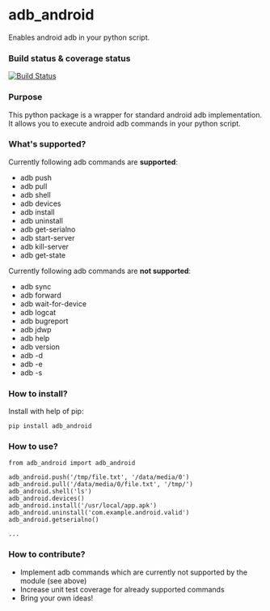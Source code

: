 adb_android
==========

Enables android adb in your python script.

### Build status & coverage status

[![Build Status](https://travis-ci.org/vmalyi/adb_android.svg?branch=master)](https://travis-ci.org/vmalyi/adb_android)

### Purpose

This python package is a wrapper for standard android adb implementation. It allows you to execute android adb commands in your python script.

### What's supported?

Currently following adb commands are **supported**:
* adb push
* adb pull
* adb shell
* adb devices
* adb install
* adb uninstall
* adb get-serialno
* adb start-server
* adb kill-server
* adb get-state

Currently following adb commands are **not supported**:

* adb sync
* adb forward
* adb wait-for-device
* adb logcat
* adb bugreport
* adb jdwp
* adb help
* adb version
* adb -d
* adb -e
* adb -s

### How to install?

Install with help of pip:
```
pip install adb_android
```
### How to use?
```
from adb_android import adb_android

adb_android.push('/tmp/file.txt', '/data/media/0')
adb_android.pull('/data/media/0/file.txt', '/tmp/')
adb_android.shell('ls')
adb_android.devices()
adb_android.install('/usr/local/app.apk')
adb_android.uninstall('com.example.android.valid')
adb_android.getserialno()

...
```

### How to contribute?

* Implement adb commands which are currently not supported by the module (see above)
* Increase unit test coverage for already supported commands
* Bring your own ideas!

